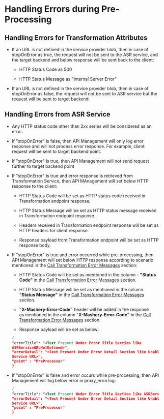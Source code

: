 ﻿---
sidebar_position: 2
---

# Handling Errors during Pre-Processing

<head>
  <meta name="guidename" content="API Management"/>
  <meta name="context" content="GUID-f915e16f-e01f-4420-99c5-4e679aad0598"/>
</head>

## Handling Errors for Transformation Attributes

- If an URL is not defined in the service provider blob, then in case of stopOnError as true, the request will not be sent to the ASR service, and the target backend and below response will be sent back to the client:

  - HTTP Status Code as 500

  - HTTP Status Message as "Internal Server Error"

- If an URL is not defined in the service provider blob, then in case of stopOnError as false, the request will not be sent to ASR service but the request will be sent to target backend.

## Handling Errors from ASR Service

- Any HTTP status code other than 2xx series will be considered as an error.

- If "stopOnError" is false, then API Management will only log error response and will not process error response. For example, client request will be sent to target backend point.

- If "stopOnError" is true, then API Management will not send request further to target backend point

- If "stopOnError" is true and error response is retrieved from Transformation Service, then API MAnagement will set below HTTP response to the client:

  - HTTP Status Code will be set as HTTP status code received in Transformation endpoint response.

  - HTTP Status Message will be set as HTTP status message received in Transformation endpoint response.

  - Headers received in Transformation endpoint response will be set as HTTP headers for client response.

  - Response payload from Transformation endpoint will be set as HTTP response body.

- If "stopOnError" is true and error occurred while pre-processing, then API Management will set below HTTP response according to scenario mentioned in the [Call Transformation Error Messages](../Call_Transformation_error_messages.md) section:

  - HTTP Status Code will be set as mentioned in the column - **"Status Code"** in the [Call Transformation Error Messages](../Call_Transformation_error_messages.md) section.

  - HTTP Status Message will be set as mentioned in the column **"Status Message"** in the [Call Transformation Error Messages](../Call_Transformation_error_messages.md) section.

  - **"X-Mashery-Error-Code"** header will be added in the response as mentioned in the column "**X-Mashery-Error-Code"** in the [Call Transformation Error Messages](../Call_Transformation_error_messages.md) section.

  - Response payload will be set as below:

  ```xml
  {
  "errorTitle": "<Text Present Under Error Title Section like
  ASRServiceURLNotDefined>",
  "errorDetail": "<Text Present Under Error Detail Section like Unable to retrieve ASR
  Service URL>",
  "point" : "PreProcessor"
  }
  ```

- If "stopOnError" is false and error occurs while pre-processing, then API Management will log below error in proxy\_error.log:

  ```xml
  {
  "errorTitle": "<Text Present Under Error Title Section like ASRServiceURLNotDefined>",
  "errorDetail": "<Text Present Under Error Detail Section like Unable to retrieve ASR
  Service URL>",
  "point" : "PreProcessor"
  }
  ```
